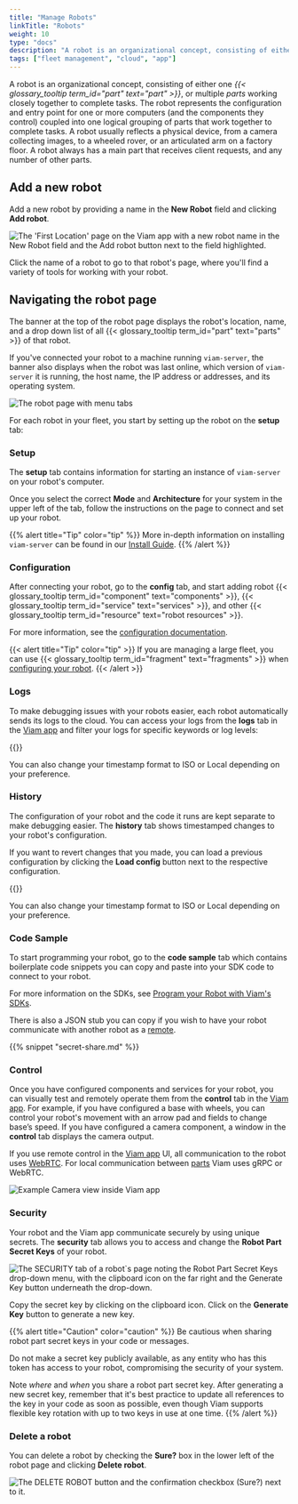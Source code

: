 ```yaml
---
title: "Manage Robots"
linkTitle: "Robots"
weight: 10
type: "docs"
description: "A robot is an organizational concept, consisting of either one or multiple parts working closely together to complete tasks."
tags: ["fleet management", "cloud", "app"]
---
```


A robot is an organizational concept, consisting of either one <em>{{< glossary_tooltip term_id="part" text="part" >}}</em>, or multiple _parts_ working closely together to complete tasks.
The robot represents the configuration and entry point for one or more computers (and the components they control) coupled into one logical grouping of parts that work together to complete tasks.
A robot usually reflects a physical device, from a camera collecting images, to a wheeled rover, or an articulated arm on a factory floor.
A robot always has a main part that receives client requests, and any number of other parts.

## Add a new robot

Add a new robot by providing a name in the **New Robot** field and clicking **Add robot**.

![The 'First Location' page on the Viam app with a new robot name in the New Robot field and the Add robot button next to the field highlighted.](../../img/app-usage/create-robot.png)

Click the name of a robot to go to that robot's page, where you'll find a variety of tools for working with your robot.

## Navigating the robot page

The banner at the top of the robot page displays the robot's location, name, and a drop down list of all {{< glossary_tooltip term_id="part" text="parts" >}} of that robot.

If you've connected your robot to a machine running `viam-server`, the banner also displays when the robot was last online, which version of `viam-server` it is running, the host name, the IP address or addresses, and its operating system.

![The robot page with menu tabs](../../img/app-usage/robot-page.png)

For each robot in your fleet, you start by setting up the robot on the **setup** tab:

### Setup

The **setup** tab contains information for starting an instance of `viam-server` on your robot's computer.

Once you select the correct **Mode** and **Architecture** for your system in the upper left of the tab, follow the instructions on the page to connect and set up your robot.

{{% alert title="Tip" color="tip" %}}
More in-depth information on installing `viam-server` can be found in our [Install Guide](/installation#install-viam-server).
{{% /alert %}}

### Configuration

After connecting your robot, go to the **config** tab, and start adding robot {{< glossary_tooltip term_id="component" text="components" >}}, {{< glossary_tooltip term_id="service" text="services" >}}, and other {{< glossary_tooltip term_id="resource" text="robot resources" >}}.

For more information, see the [configuration documentation](../../configuration/#the-config-tab).

{{< alert title="Tip" color="tip" >}}
If you are managing a large fleet, you can use {{< glossary_tooltip term_id="fragment" text="fragments" >}} when [configuring your robot](../../configuration).
{{< /alert >}}

### Logs

To make debugging issues with your robots easier, each robot automatically sends its logs to the cloud.
You can access your logs from the **logs** tab in the [Viam app](https://app.viam.com) and filter your logs for specific keywords or log levels:

{{<gif webm_src="../../img/log-filtering.webm" mp4_src="../../img/log-filtering.mp4" alt="Filter logs by term of log level in the UI" max-width="800px">}}

You can also change your timestamp format to ISO or Local depending on your preference.

### History

The configuration of your robot and the code it runs are kept separate to make debugging easier.
The **history** tab shows timestamped changes to your robot's configuration.

If you want to revert changes that you made, you can load a previous configuration by clicking the **Load config** button next to the respective configuration.

{{<gif webm_src="../../img/load-prev-config.webm" mp4_src="../../img/load-prev-config.mp4" alt="Load a previous config from the UI" max-width="800px">}}

You can also change your timestamp format to ISO or Local depending on your preference.

### Code Sample

To start programming your robot, go to the **code sample** tab which contains boilerplate code snippets you can copy and paste into your SDK code to connect to your robot.

For more information on the SDKs, see [Program your Robot with Viam's SDKs](../../../program/sdk-as-client/).

There is also a JSON stub you can copy if you wish to have your robot communicate with another robot as a [remote](../../parts-and-remotes/).

{{%  snippet "secret-share.md" %}}

### Control

Once you have configured components and services for your robot, you can visually test and remotely operate them from the **control** tab in the [Viam app](https://app.viam.com).
For example, if you have configured a base with wheels, you can control your robot's movement with an arrow pad and fields to change base’s speed.
If you have configured a camera component, a window in the **control** tab displays the camera output.

If you use remote control in the [Viam app](https://app.viam.com) UI, all communication to the robot uses [WebRTC](https://pkg.go.dev/go.viam.com/utils@v0.0.3/rpc#hdr-Connection).
For local communication between [parts](../../parts-and-remotes#robot-parts) Viam uses gRPC or WebRTC.

![Example Camera view inside Viam app](/components/camera/img/example_camera_image.png)

### Security

Your robot and the Viam app communicate securely by using unique secrets.
The **security** tab allows you to access and change the **Robot Part Secret Keys** of your robot.

![The SECURITY tab of a robot`s page noting the Robot Part Secret Keys drop-down menu, with the clipboard icon on the far right and the Generate Key button underneath the drop-down.](../../img/app-usage/robot-secrets.png)

Copy the secret key by clicking on the clipboard icon.
Click on the **Generate Key** button to generate a new key.

{{% alert title="Caution" color="caution" %}}
Be cautious when sharing robot part secret keys in your code or messages.

Do not make a secret key publicly available, as any entity who has this token has access to your robot, compromising the security of your system.

Note _where_ and _when_ you share a robot part secret key.
After generating a new secret key, remember that it's best practice to update all references to the key in your code as soon as possible, even though Viam supports flexible key rotation with up to two keys in use at one time.
{{% /alert %}}

### Delete a robot

You can delete a robot by checking the **Sure?** box in the lower left of the robot page and clicking **Delete robot**.

![The DELETE ROBOT button and the confirmation checkbox (Sure?) next to it.](../../img/app-usage/delete.png)

